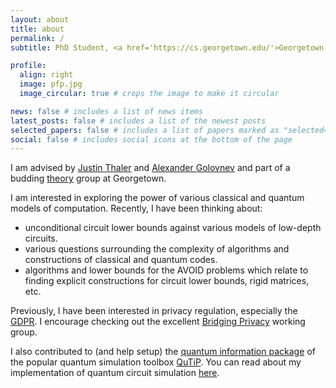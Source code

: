 ```yaml
---
layout: about
title: about
permalink: /
subtitle: PhD Student, <a href='https://cs.georgetown.edu/'>Georgetown University</a>

profile:
  align: right
  image: pfp.jpg
  image_circular: true # crops the image to make it circular

news: false # includes a list of news items
latest_posts: false # includes a list of the newest posts
selected_papers: false # includes a list of papers marked as "selected={true}"
social: false # includes social icons at the bottom of the page
---
```


I am advised by [Justin Thaler](https://people.cs.georgetown.edu/jthaler/) and [Alexander Golovnev](https://golovnev.org/) and part of a budding [theory](https://cstheory-georgetown.github.io/) group at Georgetown.

I am interested in exploring the power of various classical and quantum models of computation. Recently, I have been thinking about:
- unconditional circuit lower bounds against various models of low-depth circuits.
- various questions surrounding the complexity of algorithms and constructions of classical and quantum codes. 
- algorithms and lower bounds for the AVOID problems which relate to finding explicit constructions for circuit lower bounds, rigid matrices, etc.

Previously, I have been interested in privacy regulation, especially the [GDPR](https://www.privacy-regulation.eu/en/recital-26-GDPR.htm). I encourage checking out the excellent [Bridging Privacy](https://privacytools.seas.harvard.edu/bridging-privacy-definitions) working group. 

I also contributed to (and help setup) the [quantum information package](https://github.com/qutip/qutip-qip) of the popular quantum simulation toolbox [QuTiP](https://github.com/qutip/qutip). You can read about my implementation of quantum circuit simulation [here](https://sarsid.wordpress.com/2020/08/24/a-gsoc-summary/).
